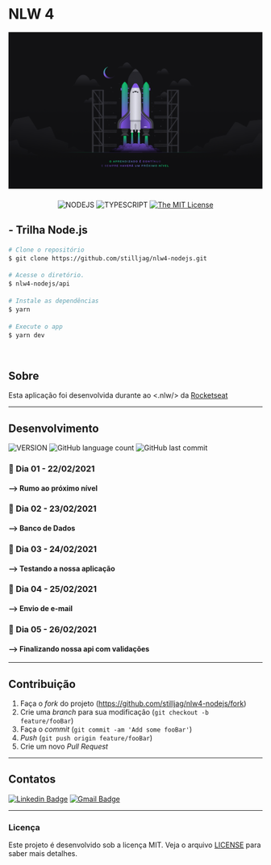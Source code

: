 # NLW 4

<div align="center" style="margin-bottom: 20px;">
<img src="./src/assets/logo.png" alt="" width="650" height="310"/>
</div>
<div align="center">

![NODEJS](https://img.shields.io/badge/NODEJS-orange) ![TYPESCRIPT](https://img.shields.io/badge/TYPESCRIPT-blue) [![The MIT License](https://img.shields.io/badge/LICENSE-MIT-green.svg?style=flat-square)](http://github.com/stilljag/nlw4-nodejs/blob/master/LICENSE.md)

</div>

## - Trilha Node.js

```bash
# Clone o repositório
$ git clone https://github.com/stilljag/nlw4-nodejs.git

# Acesse o diretório.
$ nlw4-nodejs/api

# Instale as dependências
$ yarn

# Execute o app
$ yarn dev

```

<br>

## Sobre

Esta aplicação foi desenvolvida durante ao <.nlw/> da [Rocketseat][rock]

---

## Desenvolvimento

![VERSION](https://img.shields.io/badge/VERSION.1.0-blue) ![GitHub language count](https://img.shields.io/github/languages/count/stilljag/nlw4-nodejs?style=flat-square) ![GitHub last commit](https://img.shields.io/github/last-commit/stilljag/nlw4-nodejs?style=flat-square)

### 📍 Dia 01 - 22/02/2021

#### --> Rumo ao próximo nível

### 📍 Dia 02 - 23/02/2021

#### --> Banco de Dados

### 📍 Dia 03 - 24/02/2021

#### --> Testando a nossa aplicação

### 📍 Dia 04 - 25/02/2021

#### --> Envio de e-mail

### 📍 Dia 05 - 26/02/2021

#### --> Finalizando nossa api com validações

---

## Contribuição

1. Faça o _fork_ do projeto (<https://github.com/stilljag/nlw4-nodejs/fork>)
2. Crie uma _branch_ para sua modificação (`git checkout -b feature/fooBar`)
3. Faça o _commit_ (`git commit -am 'Add some fooBar'`)
4. _Push_ (`git push origin feature/fooBar`)
5. Crie um novo _Pull Request_

---

## Contatos

[![Linkedin Badge](https://img.shields.io/badge/-William%20Ribeiro-blue?style=flat-square&logo=Linkedin&logoColor=white&link=https://www.linkedin.com/in/william-ribeiro-0b5ab911a/)](https://www.linkedin.com/in/william-ribeiro-0b5ab911a/) [![Gmail Badge](https://img.shields.io/badge/-sbrdigital15@gmail.com-blue?style=flat-square&logo=Gmail&logoColor=white&link=mailto:sbrdigital15@gmail.com)](mailto:sbrdigital15@gmail.com)

---

### Licença

Este projeto é desenvolvido sob a licença MIT. Veja o arquivo [LICENSE](LICENSE.md) para saber mais detalhes.

[rock]: https://rocketseat.com.br/ "Rocketseat"
